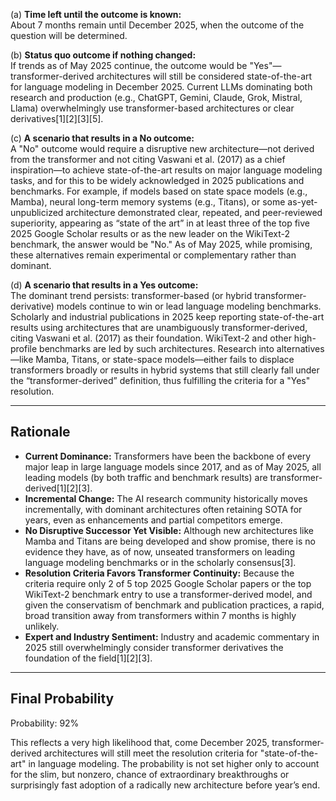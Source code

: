 (a) **Time left until the outcome is known:**  
About 7 months remain until December 2025, when the outcome of the question will be determined.

(b) **Status quo outcome if nothing changed:**  
If trends as of May 2025 continue, the outcome would be "Yes"—transformer-derived architectures will still be considered state-of-the-art for language modeling in December 2025. Current LLMs dominating both research and production (e.g., ChatGPT, Gemini, Claude, Grok, Mistral, Llama) overwhelmingly use transformer-based architectures or clear derivatives[1][2][3][5].

(c) **A scenario that results in a No outcome:**  
A "No" outcome would require a disruptive new architecture—not derived from the transformer and not citing Vaswani et al. (2017) as a chief inspiration—to achieve state-of-the-art results on major language modeling tasks, and for this to be widely acknowledged in 2025 publications and benchmarks. For example, if models based on state space models (e.g., Mamba), neural long-term memory systems (e.g., Titans), or some as-yet-unpublicized architecture demonstrated clear, repeated, and peer-reviewed superiority, appearing as “state of the art” in at least three of the top five 2025 Google Scholar results or as the new leader on the WikiText-2 benchmark, the answer would be "No." As of May 2025, while promising, these alternatives remain experimental or complementary rather than dominant.

(d) **A scenario that results in a Yes outcome:**  
The dominant trend persists: transformer-based (or hybrid transformer-derivative) models continue to win or lead language modeling benchmarks. Scholarly and industrial publications in 2025 keep reporting state-of-the-art results using architectures that are unambiguously transformer-derived, citing Vaswani et al. (2017) as their foundation. WikiText-2 and other high-profile benchmarks are led by such architectures. Research into alternatives—like Mamba, Titans, or state-space models—either fails to displace transformers broadly or results in hybrid systems that still clearly fall under the “transformer-derived” definition, thus fulfilling the criteria for a "Yes" resolution.

---

## Rationale

- **Current Dominance:** Transformers have been the backbone of every major leap in large language models since 2017, and as of May 2025, all leading models (by both traffic and benchmark results) are transformer-derived[1][2][3].
- **Incremental Change:** The AI research community historically moves incrementally, with dominant architectures often retaining SOTA for years, even as enhancements and partial competitors emerge.
- **No Disruptive Successor Yet Visible:** Although new architectures like Mamba and Titans are being developed and show promise, there is no evidence they have, as of now, unseated transformers on leading language modeling benchmarks or in the scholarly consensus[3].
- **Resolution Criteria Favors Transformer Continuity:** Because the criteria require only 2 of 5 top 2025 Google Scholar papers or the top WikiText-2 benchmark entry to use a transformer-derived model, and given the conservatism of benchmark and publication practices, a rapid, broad transition away from transformers within 7 months is highly unlikely.
- **Expert and Industry Sentiment:** Industry and academic commentary in 2025 still overwhelmingly consider transformer derivatives the foundation of the field[1][2][3].

---

## Final Probability

Probability: 92%

This reflects a very high likelihood that, come December 2025, transformer-derived architectures will still meet the resolution criteria for "state-of-the-art" in language modeling. The probability is not set higher only to account for the slim, but nonzero, chance of extraordinary breakthroughs or surprisingly fast adoption of a radically new architecture before year’s end.